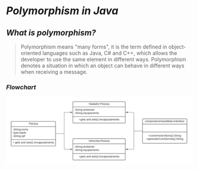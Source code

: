 # _Polymorphism in Java_

## _What is polymorphism?_

> Polymorphism means "many forms", it is the term defined in object-oriented languages such as Java, C# and C++, which allows the developer to use the same element in different ways. Polymorphism denotes a situation in which an object can behave in different ways when receiving a message.

### _Flowchart_

![polymorphism](/Aula%2001%20-%2001%20-%20POO%20(%20Programação%20Orientada%20a%20Objetos)/Image/Polimorfismo%20com%20Interface.jpeg "image")
